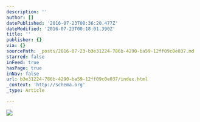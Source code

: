 ```yaml
---
description: ''
author: []
datePublished: '2016-07-23T00:36:20.477Z'
dateModified: '2016-07-23T00:18:01.390Z'
title: ''
publisher: {}
via: {}
sourcePath: _posts/2016-07-23-b3e31224-786b-4290-ba59-12ff09c0e037.md
starred: false
inFeed: true
hasPage: true
inNav: false
url: b3e31224-786b-4290-ba59-12ff09c0e037/index.html
_context: 'http://schema.org'
_type: Article

---
```

![](https://the-grid-user-content.s3-us-west-2.amazonaws.com/c97bb526-9944-4e77-8737-e70178331dcd.png)